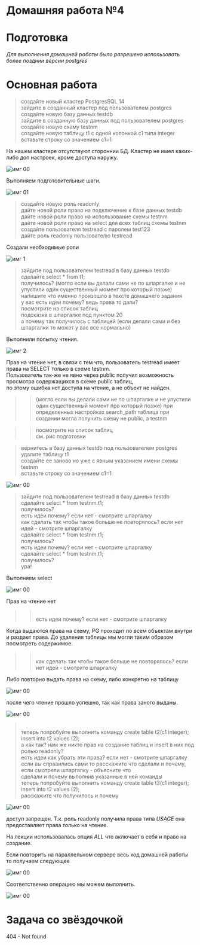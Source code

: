 # Домашняя работа №4

# Подготовка
*Для выполнения домашней работы было разрешено использовать более позднии версии postgres* <br>


# Основная работа

> создайте новый кластер PostgresSQL 14 <br>
> зайдите в созданный кластер под пользователем postgres <br>
> создайте новую базу данных testdb <br>
> зайдите в созданную базу данных под пользователем postgres <br>
> создайте новую схему testnm <br>
> создайте новую таблицу t1 с одной колонкой c1 типа integer <br>
> вставьте строку со значением c1=1 <br>

На нашем кластере отсутствуют стороннии БД. Кластер не имел каких-либо доп настроек, кроме доступа наружу.

![имг 00](IMG/0_0.png "Подготовка")

Выполняем подготовительные шаги.

![имг 01](IMG/0_1.png "Подготовка")

> создайте новую роль readonly<br>
> дайте новой роли право на подключение к базе данных testdb<br>
> дайте новой роли право на использование схемы testnm<br>
> дайте новой роли право на select для всех таблиц схемы testnm<br>
> создайте пользователя testread с паролем test123<br>
> дайте роль readonly пользователю testread<br>

Создали необходимые роли

![имг 1](IMG/1.png "Подготовка")

> зайдите под пользователем testread в базу данных testdb<br>
> сделайте select * from t1;<br>
> получилось? (могло если вы делали сами не по шпаргалке и не упустили один существенный момент про который позже)<br>
> напишите что именно произошло в тексте домашнего задания<br>
> у вас есть идеи почему? ведь права то дали? <br>
> посмотрите на список таблиц<br>
> подсказка в шпаргалке под пунктом 20<br>
> а почему так получилось с таблицей (если делали сами и без шпаргалки то может у вас все нормально)<br>


Выполнили попытку чтения. 

![имг 2](IMG/2.png "Подготовка")

Прав на чтение нет, в связи с тем что, пользователь testread имеет права на SELECT только в схеме testnm.<br>
Пользователь так-же не явно через public получил возможность просмотра содержащихся в схеме public таблиц, <br>
по этому ошибка нет доступа на чтение, а не объект не найден.<br>


>> (могло если вы делали сами не по шпаргалке и не упустили один существенный момент про который позже) 
>> при определенных настройках search_path таблица при создании могла получить схему не public, а testnm 

>> посмотрите на список таблиц<br>
>> см. рис подготовки<br>

> вернитесь в базу данных testdb под пользователем postgres<br>
> удалите таблицу t1<br>
> создайте ее заново но уже с явным указанием имени схемы testnm<br>
> вставьте строку со значением c1=1<br>

![имг 00](IMG/3.png "Подготовка")

> зайдите под пользователем testread в базу данных testdb
> <br>сделайте select * from testnm.t1;
> <br>получилось?
> <br>есть идеи почему? если нет - смотрите шпаргалку
> <br>как сделать так чтобы такое больше не повторялось? если нет идей - смотрите шпаргалку
> <br>сделайте select * from testnm.t1;
> <br>получилось?
> <br>есть идеи почему? если нет - смотрите шпаргалку
> <br>сделайте select * from testnm.t1;
> <br>получилось?
> <br>ура!

Выполняем select

![имг 00](IMG/4.png "Подготовка")

Прав на чтение нет

>> <br>есть идеи почему? если нет - смотрите шпаргалку

Когда выдаются права на схему, PG проходит по всем объектам внутри и раздает права.
До удаления таблицы мы могли таким образом посмотреть содержимое.

>> <br>как сделать так чтобы такое больше не повторялось? если нет идей - смотрите шпаргалку

Либо повторно выдать права на схему, либо конкретно на таблицу

![имг 00](IMG/5.png "Подготовка")

после чего чтение прошло успешно, так как права заного выданы.

![имг 00](IMG/6.png "Подготовка")

> <br> теперь попробуйте выполнить команду create table t2(c1 integer); insert into t2 values (2);
> <br> а как так? нам же никто прав на создание таблиц и insert в них под ролью readonly?
> <br> есть идеи как убрать эти права? если нет - смотрите шпаргалку
> <br> если вы справились сами то расскажите что сделали и почему, если смотрели шпаргалку - объясните что 
  <br>   сделали и почему выполнив указанные в ней команды
> <br> теперь попробуйте выполнить команду create table t3(c1 integer); insert into t2 values (2);
> <br> расскажите что получилось и почему 

![имг 00](IMG/7.png "Подготовка")

доступ запрещен. Т.к. роль readonly получила права типа *USAGE* она предоставляет права только на чтение.

На лекции использовалась опция *ALL* что включает в себя и право на создание.

Если повторить на параллельном сервере весь ход домашней работы то получаем следующее

![имг 00](IMG/8.png "Подготовка")

Соответственно операцию мы можем выполнить.

![имг 00](IMG/9.png "Подготовка")



# Задача со звёздочкой
404 - Not found
